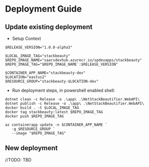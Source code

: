 # Deployment Guide

## Update existing deployment

* Setup Context

```shell
$RELEASE_VERSION="1.0.0-alpha3"
```

```shell
$LOCAL_IMAGE_TAG="stackbeauty"
$REPO_IMAGE_NAME="saarsdevhub.azurecr.io/spdevapps/stackbeauty"
$REPO_IMAGE_TAG="$REPO_IMAGE_NAME`:$RELEASE_VERSION"

$CONTAINER_APP_NAME="stackbeauty-dev"
$LOCATION="eastus2"
$RESOURCE_GROUP="stackbeauty-$LOCATION-dev"
```

* Run deployment steps, in powershell enabled shell:

```shell
dotnet clean -c Release -o .\app\ .\NetStackBeautifier.WebAPI\
dotnet publish -c Release -o .\app\ .\NetStackBeautifier.WebAPI\
docker build . -t $LOCAL_IMAGE_TAG
docker tag stackbeauty:latest $REPO_IMAGE_TAG
docker push $REPO_IMAGE_TAG
```

```shell
az containerapp update -n $CONTAINER_APP_NAME `
   -g $RESOURCE_GROUP `
   --image "$REPO_IMAGE_TAG"
```

## New deployment

//TODO: TBD